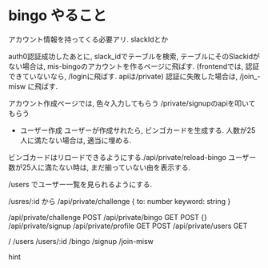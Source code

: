# bingo やること
アカウント情報を持ってくる必要アリ.
slackIdとか

auth0認証成功したあとに, slack_idでテーブルを検索, テーブルにそのSlackidがない場合は,
mis-bingoのアカウントを作るページに飛ばす. (frontendでは, 認証できていないなら, /loginに飛ばす. apiは/private)
認証に失敗した場合は, /join_-misw に飛ばす.

アカウント作成ページでは, 色々入力してもらう
/private/signupのapiを叩いてもらう

* ユーザー作成
ユーザーが作成サれたら, 
ビンゴカードを生成する.
人数が25人に満たない場合は, 適当に埋める.

ビンゴカードはリロードできるようにする./api/private/reload-bingo
ユーザー数が25人に満たない時は, まだ揃っていない由を表示する.

/users でユーザー一覧を見られるようにする.

/usres/:id から /api/private/challenge
{
    to: number
    keyword: string
}

/api/private/challenge POST
/api/private/bingo GET POST {}
/api/private/signup
/api/private/profile GET POST
/api/private/users GET

/
/users
/users/:id
/bingo
/signup
/join-misw

hint
